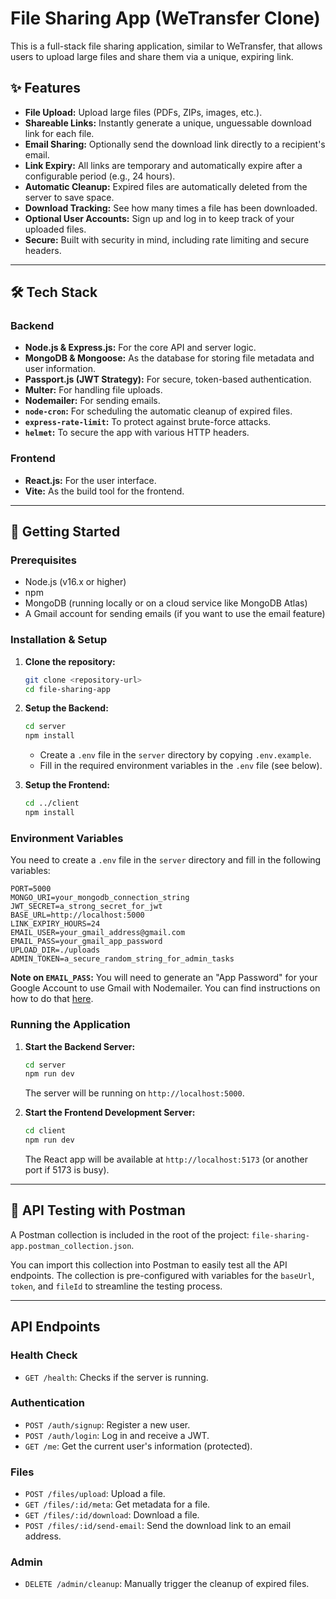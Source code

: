 # File Sharing App (WeTransfer Clone)

This is a full-stack file sharing application, similar to WeTransfer, that allows users to upload large files and share them via a unique, expiring link.

## ✨ Features

- **File Upload:** Upload large files (PDFs, ZIPs, images, etc.).
- **Shareable Links:** Instantly generate a unique, unguessable download link for each file.
- **Email Sharing:** Optionally send the download link directly to a recipient's email.
- **Link Expiry:** All links are temporary and automatically expire after a configurable period (e.g., 24 hours).
- **Automatic Cleanup:** Expired files are automatically deleted from the server to save space.
- **Download Tracking:** See how many times a file has been downloaded.
- **Optional User Accounts:** Sign up and log in to keep track of your uploaded files.
- **Secure:** Built with security in mind, including rate limiting and secure headers.

---

## 🛠 Tech Stack

### Backend
- **Node.js & Express.js:** For the core API and server logic.
- **MongoDB & Mongoose:** As the database for storing file metadata and user information.
- **Passport.js (JWT Strategy):** For secure, token-based authentication.
- **Multer:** For handling file uploads.
- **Nodemailer:** For sending emails.
- **`node-cron`:** For scheduling the automatic cleanup of expired files.
- **`express-rate-limit`:** To protect against brute-force attacks.
- **`helmet`:** To secure the app with various HTTP headers.

### Frontend
- **React.js:** For the user interface.
- **Vite:** As the build tool for the frontend.

---

## 🚀 Getting Started

### Prerequisites

- Node.js (v16.x or higher)
- npm
- MongoDB (running locally or on a cloud service like MongoDB Atlas)
- A Gmail account for sending emails (if you want to use the email feature)

### Installation & Setup

1.  **Clone the repository:**
    ```bash
    git clone <repository-url>
    cd file-sharing-app
    ```

2.  **Setup the Backend:**
    ```bash
    cd server
    npm install
    ```
    - Create a `.env` file in the `server` directory by copying `.env.example`.
    - Fill in the required environment variables in the `.env` file (see below).

3.  **Setup the Frontend:**
    ```bash
    cd ../client
    npm install
    ```

### Environment Variables

You need to create a `.env` file in the `server` directory and fill in the following variables:

```
PORT=5000
MONGO_URI=your_mongodb_connection_string
JWT_SECRET=a_strong_secret_for_jwt
BASE_URL=http://localhost:5000
LINK_EXPIRY_HOURS=24
EMAIL_USER=your_gmail_address@gmail.com
EMAIL_PASS=your_gmail_app_password
UPLOAD_DIR=./uploads
ADMIN_TOKEN=a_secure_random_string_for_admin_tasks
```
**Note on `EMAIL_PASS`:** You will need to generate an "App Password" for your Google Account to use Gmail with Nodemailer. You can find instructions on how to do that [here](https://support.google.com/accounts/answer/185833).

### Running the Application

1.  **Start the Backend Server:**
    ```bash
    cd server
    npm run dev
    ```
    The server will be running on `http://localhost:5000`.

2.  **Start the Frontend Development Server:**
    ```bash
    cd client
    npm run dev
    ```
    The React app will be available at `http://localhost:5173` (or another port if 5173 is busy).

---

## 🧪 API Testing with Postman

A Postman collection is included in the root of the project: `file-sharing-app.postman_collection.json`.

You can import this collection into Postman to easily test all the API endpoints. The collection is pre-configured with variables for the `baseUrl`, `token`, and `fileId` to streamline the testing process.

---

## API Endpoints

### Health Check
- `GET /health`: Checks if the server is running.

### Authentication
- `POST /auth/signup`: Register a new user.
- `POST /auth/login`: Log in and receive a JWT.
- `GET /me`: Get the current user's information (protected).

### Files
- `POST /files/upload`: Upload a file.
- `GET /files/:id/meta`: Get metadata for a file.
- `GET /files/:id/download`: Download a file.
- `POST /files/:id/send-email`: Send the download link to an email address.

### Admin
- `DELETE /admin/cleanup`: Manually trigger the cleanup of expired files.
